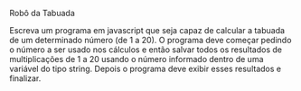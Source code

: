 Robô da Tabuada

Escreva um programa em javascript que seja capaz de calcular a tabuada de um determinado número (de 1 a 20). O programa deve começar pedindo o número a ser usado nos cálculos e então salvar todos os resultados de multiplicações de 1 a 20 usando o número informado dentro de uma variável do tipo string. Depois o programa deve exibir esses resultados e finalizar.

